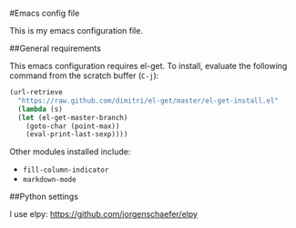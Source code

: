 #Emacs config file 

This is my emacs configuration file.

##General requirements

This emacs configuration requires el-get. 
To install, evaluate the following command from the scratch buffer (``C-j``): 

```lisp
(url-retrieve
  "https://raw.github.com/dimitri/el-get/master/el-get-install.el"
  (lambda (s)
  (let (el-get-master-branch)
    (goto-char (point-max))
    (eval-print-last-sexp))))
```
Other modules installed include:
* ``fill-column-indicator``
* ``markdown-mode``

##Python settings

I use elpy:
https://github.com/jorgenschaefer/elpy
